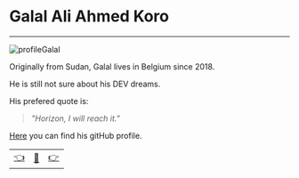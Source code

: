 # Galal Ali Ahmed Koro

---
![profileGalal](https://avatars3.githubusercontent.com/u/56801128?s=200&u=6b0f27d530023291a53816789abab63e6c5104fb&v=4) 

Originally from Sudan, Galal lives in Belgium since 2018. 

He is still not sure about his DEV dreams.

His prefered quote is: 

>_"Horizon, I will reach it."_

[Here](https://github.com/galalkoro) you can find his gitHub profile.

|  |   |  |
| -------- | -------- | ---- |
| [:point_left:](./bioAbel.md) | [:book:](./README.md) | [:point_right:](./bioLisa.md) |
